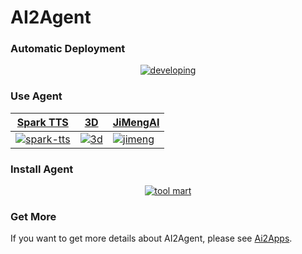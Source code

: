 # AI2Agent

### Automatic Deployment

<div align="center">

[![developing](https://img.youtube.com/vi/r5VP8bDLD9s/0.jpg)](https://youtu.be/r5VP8bDLD9s)

</div>

### Use Agent

| [Spark TTS](https://youtu.be/b3Ym69arLGw) | [3D](https://youtu.be/DhERLlXPK6I) | [JiMengAI](https://youtu.be/p4cl-FNlW8I) |
|---|---|---|
| [![spark-tts](https://img.youtube.com/vi/b3Ym69arLGw/0.jpg)](https://youtu.be/b3Ym69arLGw) | [![3d](https://img.youtube.com/vi/DhERLlXPK6I/0.jpg)](https://youtu.be/DhERLlXPK6I) | [![jimeng](https://img.youtube.com/vi/p4cl-FNlW8I/0.jpg)](https://youtu.be/p4cl-FNlW8I) |

### Install Agent

<div align="center">

[![tool mart](https://img.youtube.com/vi/x-q4Jc4Zukc/0.jpg)](https://youtu.be/x-q4Jc4Zukc)

</div>

### Get More

If you want to get more details about AI2Agent, please see [Ai2Apps](https://github.com/Avdpro/ai2apps/blob/main/README.md).

